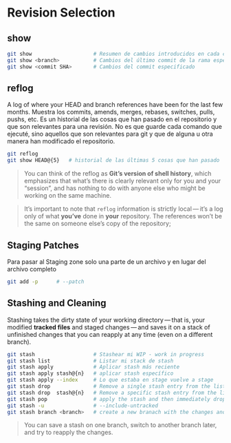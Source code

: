# Revision Selection

## show

```sh
git show                    # Resumen de cambios introducidos en cada commit
git show <branch>           # Cambios del último commit de la rama especificada
git show <commit SHA>       # Cambios del commit especificado
```

## reflog

A log of where your HEAD and branch references have been for the last few months. Muestra los commits, amends, merges, rebases, switches, pulls, pushs, etc. Es un historial de las cosas que han pasado en el repositorio y que son relevantes para una revisión. No es que guarde cada comando que ejecuté, sino aquellos que son relevantes para git y que de alguna u otra manera han modificado el repositorio.


```sh
git reflog
git show HEAD@{5}   # historial de las últimas 5 cosas que han pasado
```

> You can think of the reflog as **Git’s version of shell history**, which emphasizes that what’s there is clearly relevant only for you and your “session”, and has nothing to do with anyone else who might be working on the same machine.

> It’s important to note that `reflog` information is strictly local — it’s a log only of what **you’ve** done in **your** repository. The references won’t be the same on someone else’s copy of the repository;

## Staging Patches

Para pasar al Staging zone solo una parte de un archivo y en lugar del archivo completo

```sh
git add -p      # --patch
```


## Stashing and Cleaning

Stashing takes the dirty state of your working directory — that is, your modified **tracked files** and staged changes — and saves it on a stack of unfinished changes that you can reapply at any time (even on a different branch).

```sh
git stash                   # Stashear mi WIP - work in progress
git stash list              # Listar mi stack de stash
git stash apply             # Aplicar stash más reciente
git stash apply stash@{n}   # aplicar stash específico
git stash apply --index     # Lo que estaba en stage vuelve a stage
git stash drop              # Remove a single stash entry from the list
git stash drop  stash@{n}   # Remove a specific stash entry from the list
git stash pop               # apply the stash and then immediately drop it
git stash -u                # --include-untracked
git stash branch <branch>   # create a new branach with the changes and drops the stash
```

> You can save a stash on one branch, switch to another branch later, and try to reapply the changes.